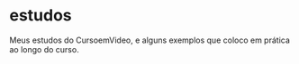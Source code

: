 # estudos
 Meus estudos do CursoemVideo, e alguns exemplos que coloco em prática ao longo do curso.
